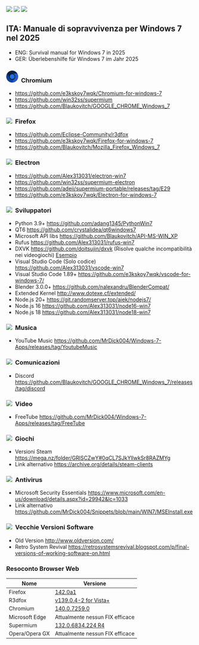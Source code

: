 <img src="http://pngimg.com/uploads/windows_logos/windows_logos_PNG37.png" width="64"></img> <img src="https://fedoraproject.org/w/uploads/thumb/5/59/Nouveau_Fedora_logo.svg/2560px-Nouveau_Fedora_logo.svg.png" width="64"></img> <img src="https://gameware.com/wp-content/uploads/2020/07/nintendo-ds-logo-png-6.png" width="64"></img>

## ITA: Manuale di sopravvivenza per Windows 7 nel 2025
- ENG: Survival manual for Windows 7 in 2025 
- GER: Überlebenshilfe für Windows 7 im Jahr 2025

### <img src="https://github.com/Alex313031/Thorium/raw/refs/heads/main/logos/NEW/thorium.svg" width="32"></img>&nbsp; Chromium
- https://github.com/e3kskoy7wqk/Chromium-for-windows-7
- https://github.com/win32ss/supermium
- https://github.com/Blaukovitch/GOOGLE_CHROME_Windows_7

### <img src="https://logodownload.org/wp-content/uploads/2019/11/firefox-logo-1.png" width="32"></img>&nbsp; Firefox
- https://github.com/Eclipse-Community/r3dfox
- https://github.com/e3kskoy7wqk/Firefox-for-windows-7
- https://github.com/Blaukovitch/Mozilla_Firefox_Windows_7

### <img src="https://github.com/Alex313031/Thorium/raw/refs/heads/main/logos/STAGING/electron.svg" width="32"></img>&nbsp; Electron
- https://github.com/Alex313031/electron-win7
- https://github.com/win32ss/supermium-electron
- https://github.com/adeii/supermium-portable/releases/tag/E29
- https://github.com/e3kskoy7wqk/Electron-for-windows-7

### <img src="http://www.pngall.com/wp-content/uploads/5/Linux-Logo-PNG-File.png" width="32"></img>&nbsp; Sviluppatori
- Python 3.9+ https://github.com/adang1345/PythonWin7
- QT6 https://github.com/crystalidea/qt6windows7
- Microsoft API libs https://github.com/Blaukovitch/API-MS-WIN_XP
- Rufus https://github.com/Alex313031/rufus-win7
- DXVK https://github.com/doitsujin/dxvk (Risolve qualche incompatibilità nei videogiochi) [Esempio](http://neonfloppy.sytes.net/blog/2021-03-01/)
- Visual Studio Code (Solo codice) https://github.com/Alex313031/vscode-win7
- Visual Studio Code 1.89+ https://github.com/e3kskoy7wqk/vscode-for-windows-7/
- Blender 3.0.0+ https://github.com/nalexandru/BlenderCompat/
- Extended Kernel http://www.dotexe.cf/extended/
- Node.js 20+ https://git.randomserver.top/aiek/nodejs7/
- Node.js 16 https://github.com/Alex313031/node16-win7
- Node.js 18 https://github.com/Alex313031/node18-win7

### <img src="https://static.vecteezy.com/system/resources/previews/017/395/384/original/youtube-music-icon-free-png.png" width="32"></img>&nbsp; Musica
- YouTube Music https://github.com/MrDick004/Windows-7-Apps/releases/tag/YoutubeMusic

### <img src="https://external-content.duckduckgo.com/iu/?u=https%3A%2F%2Fwww.freepnglogos.com%2Fuploads%2Femail-logo-png-30.png&f=1&nofb=1&ipt=fed364f245149b80e3b435e8f2d895aa605005be4caca801ff3d0ff203180954" width="32"></img>&nbsp; Comunicazioni
- Discord https://github.com/Blaukovitch/GOOGLE_CHROME_Windows_7/releases/tag/discord

### <img src="https://static.vecteezy.com/system/resources/previews/024/983/592/original/youtube-logo-transparent-free-png.png" width="32"></img>&nbsp; Video
- FreeTube https://github.com/MrDick004/Windows-7-Apps/releases/tag/FreeTube

### <img src="https://purepng.com/public/uploads/large/purepng.com-joystickgamepadgame-controlhandheld-controllervideo-games-controllerjoystick-1701528353777vdrm3.png" width="32"></img>&nbsp; Giochi
- Versioni Steam https://mega.nz/folder/GRlSCZwY#0qCL7SJkYllwkSr8RAZMYg
- Link alternativo https://archive.org/details/steam-clients

### <img src="http://www.pngall.com/wp-content/uploads/2016/06/Virus-Transparent.png" width="32"></img>&nbsp; Antivirus 
- Microsoft Security Essentials https://www.microsoft.com/en-us/download/details.aspx?id=29942&lc=1033
- Link alternativo https://github.com/MrDick004/Snippets/blob/main/WIN7/MSEInstall.exe

### <img src="https://cdn.pixabay.com/photo/2020/05/01/18/49/floppy-disk-5118649_1280.png" width="32"></img>&nbsp; Vecchie Versioni Software 
- Old Version http://www.oldversion.com/
- Retro System Revival https://retrosystemsrevival.blogspot.com/p/final-versions-of-working-software-on.html

### Resoconto Browser Web

Nome                         | Versione                                                                        |  
-----------------------------|---------------------------------------------------------------------------------|
Firefox                      | [142.0a1](https://github.com/e3kskoy7wqk/Firefox-for-windows-7/releases)        |              
R3dfox                       | [v139.0.4-2 for Vista+](https://github.com/Eclipse-Community/r3dfox/releases)   |         
Chromium                     | [140.0.7259.0](https://github.com/e3kskoy7wqk/Chromium-for-windows-7/releases)  |        
Microsoft Edge               | Attualmente nessun FIX efficace                                                 |         
Supermium                    | [132.0.6834.224 R4](https://github.com/win32ss/supermium/releases)              |   
Opera/Opera GX               | Attualmente nessun FIX efficace                                                 |


                     






